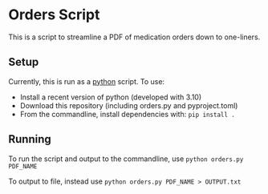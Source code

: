 
# Orders Script

This is a script to streamline a PDF of medication orders down to one-liners.

## Setup

Currently, this is run as a [python](https://www.python.org/) script. To use:

- Install a recent version of python (developed with 3.10)
- Download this repository (including orders.py and pyproject.toml)
- From the commandline, install dependencies with: `pip install .`

## Running

To run the script and output to the commandline, use `python orders.py PDF_NAME`

To output to file, instead use `python orders.py PDF_NAME > OUTPUT.txt`
